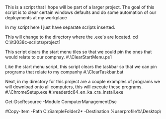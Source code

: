 This is a script that I hope will be part of a larger project. The goal of this script is to clear certain windows defaults and do some automation of our deployments at my workplace

In my script here I just have separate scripts inserted.

This will change to the directory where the .exe's are located.
cd C:\it3038c-scripts\project1

This script clears the start menu tiles so that we could pin the ones that would relate to our compnay.
#.\ClearStartMenu.ps1

Like the start menu script, this script clears the taskbar so that we can pin programs that relate to my companhy
#.\ClearTaskbar.bat

Next, in my directory for this project are a couple examples of programs we will download onto all computers, this will execute these programs.
#.\ChromeSetup.exe
#.\readerdc64_en_ka_cra_install.exe


Get-DscResource -Module ComputerManagementDsc

#Copy-Item -Path C:\SampleFolder2\* -Destination %userprofile%\Desktop\
